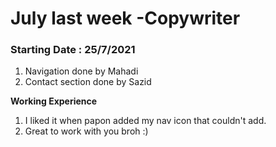 # July last week -Copywriter

### Starting Date   : 25/7/2021
 1. Navigation done by Mahadi
 2. Contact section done by Sazid




<b>Working Experience</b><br>
1. I liked it when papon added my nav icon that couldn't add.
2. Great to work with you broh :) 
